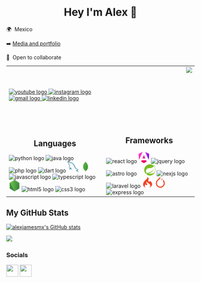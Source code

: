 <h1 align="center"> 
Hey I'm Alex 👾
</h1>

<div align="left"> 

🌍  Mexico 

➡️ [Media and portfolio](https://alexjamesmx.dev/)

🤝  Open to collaborate   

</div>

<table>
  <tr>
    <td>
      <div align="left">
        <a href="https://www.youtube.com/channel/UCJlUWE-Q9a_X2EZgpyazF5A">
          <img src="https://img.shields.io/static/v1?message=Youtube&logo=youtube&label=&color=FF0000&logoColor=white&labelColor=&style=for-the-badge" alt="youtube logo" />
        </a>
        <a href="https://www.instagram.com/alexjamesmx">
          <img src="https://img.shields.io/static/v1?message=Instagram&logo=instagram&label=&color=E4405F&logoColor=white&labelColor=&style=for-the-badge" alt="instagram logo" />
        </a>
        <a href="mailto:aledev.mx@gmail.com">
          <img src="https://img.shields.io/static/v1?message=Gmail&logo=gmail&label=&color=D14836&logoColor=white&labelColor=&style=for-the-badge"  alt="gmail logo"/>
        </a>
        <a href="https://www.linkedin.com/in/alexjamesmx/">
          <img src="https://img.shields.io/static/v1?message=LinkedIn&logo=linkedin&label=&color=0077B5&logoColor=white&labelColor=&style=for-the-badge" alt="linkedin logo"  />
        </a>
      </div>
    </td>
    <td align="rigth">
      <img align="right" height="150" src="https://c.tenor.com/NVx58dJDqrAAAAAC/geometry-dash.gif" />
    </td>
  </tr>
  <tr>
      <td>
        <h2 align="center">Languages </h2>
        <div align="left">
          <img src="https://cdn.jsdelivr.net/gh/devicons/devicon/icons/python/python-original.svg" height="30" alt="python logo"  />
          <img src="https://cdn.jsdelivr.net/gh/devicons/devicon/icons/java/java-original.svg" height="30" alt="java logo"  />
          <img src="https://cdn.jsdelivr.net/gh/devicons/devicon/icons/php/php-original.svg" height="30" alt="php logo"  />
          <img src="https://cdn.jsdelivr.net/gh/devicons/devicon/icons/dart/dart-original.svg" height="30" alt="dart logo"  />
          <img src="https://github.com/devicons/devicon/blob/master/icons/mysql/mysql-original.svg" height="30" alt="sql logo" />
          <img src="https://github.com/devicons/devicon/blob/master/icons/mongodb/mongodb-original.svg" height="30" alt="nosql logo" /> 
          <img width="12" />
          <img src="https://cdn.jsdelivr.net/gh/devicons/devicon/icons/javascript/javascript-original.svg" height="30" alt="javascript logo"  />
          <img src="https://cdn.jsdelivr.net/gh/devicons/devicon/icons/typescript/typescript-original.svg" height="30" alt="typescript logo"  />
          <img src="https://github.com/devicons/devicon/blob/master/icons/nodejs/nodejs-original.svg" height="30" alt="nodejs logo"  />
          <img src="https://cdn.jsdelivr.net/gh/devicons/devicon/icons/html5/html5-original.svg" height="30" alt="html5 logo"  />
          <img src="https://cdn.jsdelivr.net/gh/devicons/devicon/icons/css3/css3-original.svg" height="30" alt="css3 logo"  />
        </div>
      </td>
      <td>
        <h2 align="center">Frameworks</h2>
        <div align="left">
            <img src="https://cdn.jsdelivr.net/gh/devicons/devicon/icons/react/react-original.svg" height="30" alt="react logo"  />
            <img src="https://github.com/devicons/devicon/blob/master/icons/angular/angular-original.svg" height="30" alt="angular logo"  />
            <img src="https://cdn.jsdelivr.net/gh/devicons/devicon/icons/jquery/jquery-original.svg" height="30" alt="jquery logo"  />
            <img src="https://cdn.jsdelivr.net/gh/devicons/devicon/icons/astro/astro-original.svg" height="30" alt="astro logo"  />
            <img width="12" />
            <img src="https://github.com/devicons/devicon/blob/master/icons/spring/spring-original.svg" height="30" alt="express logo"  />
            <img src="https://cdn.jsdelivr.net/gh/devicons/devicon/icons/nextjs/nextjs-original.svg" height="30" alt="nexjs logo"  />
            <img src="https://cdn.jsdelivr.net/gh/devicons/devicon/icons/laravel/laravel-original.svg" height="30" alt="laravel logo"  />
            <img src="https://github.com/devicons/devicon/blob/master/icons/codeigniter/codeigniter-plain.svg" height="30" alt="codeigniter logo"  />
            <img src="https://github.com/devicons/devicon/blob/master/icons/pytorch/pytorch-original.svg" height="30" alt="pytorch logo"  />
            <img src="https://cdn.jsdelivr.net/gh/devicons/devicon/icons/express/express-original.svg" height="30" alt="express logo"  />
        </div>
      </td>
  </tr>
</table>
</div>



<h2>My GitHub Stats</h2>
<div align="left"> 


<a href="http://www.github.com/alexjamesmx"><img src="https://github-readme-stats.vercel.app/api?username=alexjamesmx&show_icons=true&hide=&count_private=true&title_color=f97316&text_color=ffffff&icon_color=6366f1&bg_color=22272e&hide_border=true&show_icons=true" alt="alexjamesmx's GitHub stats" /></a>

<a href="http://www.github.com/alexjamesmx"><img src="https://github-readme-streak-stats.herokuapp.com/?user=alexjamesmx&stroke=ffffff&background=22272e&ring=f97316&fire=f97316&currStreakNum=ffffff&currStreakLabel=f97316&sideNums=ffffff&sideLabels=ffffff&dates=ffffff&hide_border=true" /></a>

### Socials

<p align="left"> 
<a href="https://www.github.com/alexjamesmx" target="_blank" rel="noreferrer"><img src="https://raw.githubusercontent.com/danielcranney/readme-generator/main/public/icons/socials/github.svg" width="32" height="32" /></a>
<a href="https://www.linkedin.com/in/alexjamesmx" target="_blank" rel="noreferrer"><img src="https://raw.githubusercontent.com/danielcranney/readme-generator/main/public/icons/socials/linkedin.svg" width="32" height="32" /></a>
</p>

</div>
